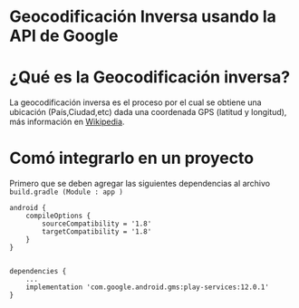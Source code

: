 # Geocodificación Inversa usando la API de Google

# ¿Qué es la Geocodificación inversa?

La geocodificación inversa es el proceso por el cual se obtiene una ubicación (País,Ciudad,etc) dada una coordenada GPS (latitud y longitud), más información en [Wikipedia](https://en.wikipedia.org/wiki/Reverse_geocoding).


# Comó integrarlo en un proyecto

Primero que se deben agregar las siguientes dependencias al archivo ``` build.gradle (Module : app ) ```

    android {
        compileOptions {
            sourceCompatibility = '1.8'
            targetCompatibility = '1.8'
        }
    }


    dependencies {
        ...
        implementation 'com.google.android.gms:play-services:12.0.1'
    }

